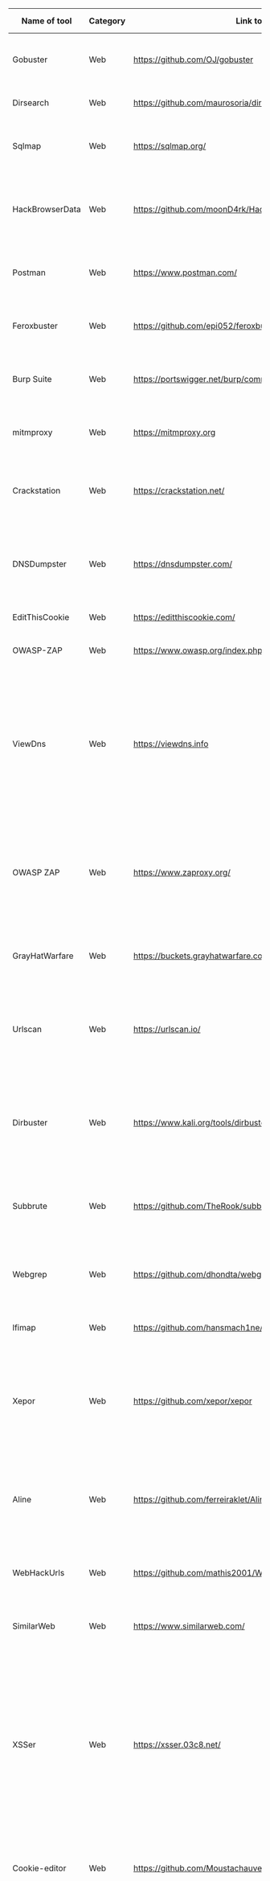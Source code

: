 | Name of tool    | Category | Link to the tool                                               | Short Discription                                                                                                                                                                                                                                                                                                                                              |
| --------------- | -------- | -------------------------------------------------------------- | -------------------------------------------------------------------------------------------------------------------------------------------------------------------------------------------------------------------------------------------------------------------------------------------------------------------------------------------------------------- |
| Gobuster        | Web      | https://github.com/OJ/gobuster                                 | Bruteforce tool for finding directories and files in webserver                                                                                                                                                                                                                                                                                                 |
| Dirsearch       | Web      | https://github.com/maurosoria/dirsearch                        | Tool for scanning a website path.                                                                                                                                                                                                                                                                                                                              |
| Sqlmap          | Web      | https://sqlmap.org/                                            | automates the process of detecting and exploiting SQL injection                                                                                                                                                                                                                                                                                                |
| HackBrowserData | Web      | https://github.com/moonD4rk/HackBrowserData                    | Tools that could help us decrypt data like password, bookmark, history from the browser.                                                                                                                                                                                                                                                                       |
| Postman         | Web      | https://www.postman.com/                                       | Tool for testing API calls and stubing the data to APIs to mock the calls                                                                                                                                                                                                                                                                                      |
| Feroxbuster     | Web      | https://github.com/epi052/feroxbuster                          | A simple, fast, recursive content discovery tool written in Rust                                                                                                                                                                                                                                                                                               |
| Burp Suite      | Web      | https://portswigger.net/burp/communitydownload                 | It is tool for performing security testing of web applications.                                                                                                                                                                                                                                                                                                |
| mitmproxy       | Web      | https://mitmproxy.org                                          | Mitmproxy is a free and open source interactive HTTPS proxy.                                                                                                                                                                                                                                                                                                   |
| Crackstation    | Web      | https://crackstation.net/                                      | CrackStation is a massive pre-computed lookup tables to crack password hashes.                                                                                                                                                                                                                                                                                 |
| DNSDumpster     | Web      | https://dnsdumpster.com/                                       | DNSdumpster is a FREE domain research tool that can discover hosts related to a domain.                                                                                                                                                                                                                                                                        |
| EditThisCookie  | Web      | https://editthiscookie.com/                                    | Cookie viewer and editor                                                                                                                                                                                                                                                                                                                                       |
| OWASP-ZAP       | Web      | https://www.owasp.org/index.php/OWASP_Zed_Attack_Proxy_Project | Owasp-zap tool is used to scan web application.                                                                                                                                                                                                                                                                                                                |
| ViewDns         | Web      | https://viewdns.info                                           | ViewDNS is used to search for Domain/IP address info and can reverse search about the IP address of the website. Many of the tools are included in it as: Reverse IP Lookup,IP Whois,etc                                                                                                                                                                       |
| OWASP ZAP       | Web      | https://www.zaproxy.org/                                       | OWASP Zed Attact Proxy (ZAP) used for spidering website/passive scanning of website. It contain scanner,proxy and many other features.                                                                                                                                                                                                                         |
| GrayHatWarfare  | Web      | https://buckets.grayhatwarfare.com/                            | Website used to look for publicly exposed s3 buckets of AWS servers                                                                                                                                                                                                                                                                                            |
| Urlscan         | Web      | https://urlscan.io/                                            | urlscan.io is a free service to scan and analyse websites. It record the activity that this page navigation creates.                                                                                                                                                                                                                                           |
| Dirbuster       | Web      | https://www.kali.org/tools/dirbuster/                          | DirBuster is a multi threaded java application designed to brute force directories and files names on web/application servers.                                                                                                                                                                                                                                 |
| Subbrute        | Web      | https://github.com/TheRook/subbrute                            | A DNS meta-query spider that enumerates DNS records, and subdomains.                                                                                                                                                                                                                                                                                           |
| Webgrep         | Web      | https://github.com/dhondta/webgrep                             | grep for Web pages, with JS deobfuscation, CSS unminifying and OCR on images.                                                                                                                                                                                                                                                                                  |
| lfimap          | Web      | https://github.com/hansmach1ne/lfimap                          | Local file inclusion discovery and exploitation tool                                                                                                                                                                                                                                                                                                           |
| Xepor           | Web      | https://github.com/xepor/xepor                                 | Xepor, a web routing framework for reverse engineers and security researchers, brings the best of mitmproxy & Flask                                                                                                                                                                                                                                            |
| Aline           | Web      | https://github.com/ferreiraklet/Aline                          | A tool that simply downloads files of a certain type, located on a certain domain and indexed by Google.                                                                                                                                                                                                                                                       |
| WebHackUrls     | Web      | https://github.com/mathis2001/WebHackUrls                      | A tool for URl recon with filter by keyword and saving results to file.                                                                                                                                                                                                                                                                                        |
| SimilarWeb      | Web      | https://www.similarweb.com/                                    | A tool that provides detailed website traffic analysis                                                                                                                                                                                                                                                                                                         |
| XSSer           | Web      | https://xsser.03c8.net/                                        | Cross Site "Scripter" (aka XSSer) is an automatic -framework- to detect, exploit and report XSS vulnerabilities in web-based applications. It provides several options to try to bypass certain filters and various special techniques for code injection.                                                                                                     |
| Cookie-editor   | Web      | https://github.com/Moustachauve/cookie-editor                  | Browser extension to create, edit and delete cookies for the current tab.                                                                                                                                                                                                                                                                                      |
| Chrome DevTools | Web      | https://developer.chrome.com/docs/devtools/                    | Chrome provides a set of tools for web developers. These tools are built into Google Chrome. It has the functionality to view and change the DOM and a Page’s Style. With Chrome DevTools, you will be able to view messages, run & debug JavaScript in the Console, edit the pages on-the-fly, diagnose the problem quickly, and optimize the website speed . |
| Nessus          | Web      | https://www.tenable.com/downloads/nessus?loginAttempted=true   | An all in one tool that has various featured like network scan , website scan , api scan , etc                                                                                                                                                                                                                                                                 |
| Wappalyzer      | Web      | https://github.com/wappalyzer/wappalyzer                       | Browser extension which identifies technologies on websites                                                                                                                                                                                                                                                                                                    |
| Raccoon      | Web      | https://github.com/evyatarmeged/Raccoon       | A high-performance offensive security tool for reconnaissance and vulnerability scanning |

| Brandmark      | Web      | https://app.brandmark.io/v3/       | A website to create your brand logo in minutes. |

| Cloudconvert      | Web      | https://cloudconvert.com/     | CloudConvert is an online file converter. supports nearly all audio, video, document, ebook, archive, image, spreadsheet, and presentation formats.|

| Keybr      | Web      | https://www.keybr.com/   | A website to improve your typing skill.  |



<br>

| Name of tool     | Category | Link to the tool                              | Short Description                                                                                                              |
| ---------------- | -------- | --------------------------------------------- | ------------------------------------------------------------------------------------------------------------------------------ |
| Oh My Zsh        | Misc     | https://github.com/ohmyzsh/ohmyzsh            | Framework for zsh terminal customization.                                                                                      |
| CyberChef        | Misc     | https://gchq.github.io/CyberChef/             | Browser tool for quickly testing various encoding/encryption operations on a given input, such as base64, XOR, hexdumping, ... |
| Hash-Identify    | Misc     | https://github.com/blackploit/hash-identifier | Software to identify the different types of hashes used to encrypt data and especially passwords.                              |
| dCode            | Misc     | https://www.dcode.fr/tools-list               | A online tool for identifying and decoding various ciphers                                                                     |
| ShadowcryptTools | Misc     | https://shadowcrypt.net/tools/                | A collection of 24 online tools for OSINT, network scanning, MD5 encryption and many others                                    |
| Android-SDK      | android  | https://developer.android.com/studio          | A tool for development of android app using android-sdk,emulator                                                               |
| Hash Analyzer    | Misc     | https://www.tunnelsup.com/hash-analyzer/      | A website that helps to identify hash types.                                                                                   |
| Audacity         | Misc     | https://www.audacityteam.org/download/        | An audio editor that can be used for waveform and spectrum steganography.                                                      |
| prezto           | Misc     | https://github.com/sorin-ionescu/prezto       | Prezto is the configuration framework for Zsh                                                                                  |
| instances        | Misc     | https://instances.vantage.sh/                 | Tool to compare EC2 metrics and pricing on AWS                                                                                 |
| Malzilla      | Misc      | https://malzilla.sourceforge.net/     | Malware hunting tool. It shows you the full source of webpages and all the HTTP headers |

<br>

| Name of tool       | Category | Link to the tool                               | Short Description                                                                                                                                                                        |
| ------------------ | -------- | ---------------------------------------------- | ---------------------------------------------------------------------------------------------------------------------------------------------------------------------------------------- |
| ReconDog           | OSINT    | https://github.com/s0md3v/ReconDog             | An OSINT tool which uses api to collect all data , no direct contact with user is made.                                                                                                  |
| Spiderfoot         | OSINT    | https://www.spiderfoot.net/                    | Spiderfoot is automating the process of gathering intelligence about a given target, which may be an IP address.                                                                         |
| Holehe             | OSINT    | https://github.com/megadose/holehe             | Holehe checks if an email is attached to an account on sites like twitter, instagram, imgur and more than 120 others                                                                     |
| Epieos             | OSINT    | https://epieos.com/                            | Retrieve information linked to an email address, without notifying its user                                                                                                              |
| Spiderfoot         | OSINT    | https://www.spiderfoot.net/                    | Spiderfoot is automating the process of gathering intelligence about a given target, which may be an IP address.                                                                         |
| Geogramint         | OSINT    | https://github.com/Alb-310/Geogramint          | An OSINT Geolocalization tool for Telegram that find nearby users and groups                                                                                                             |
| geocreepy          | OSINT    | http://geocreepy.com                           | A Geolocation OSINT Tool. Offers geolocation information gathering through social networking platforms.                                                                                  |
| ViewDns            | OSINT    | https://viewdns.info                           | ViewDNS is used to search for Domain/IP address info and can reverse search about the IP address of the website. Many of the tools are included in it as: Reverse IP Lookup,IP Whois,etc |
| Sherlock           | OSINT    | https://github.com/sherlock-project/sherlock   | Hunt down social media accounts by username across social networks                                                                                                                       |
| Hunter.io          | OSINT    | https://hunter.io/                             | Hunter lets you find professional email addresses in seconds and connect with the people that matter for your business.                                                                  |
| InstantUsername    | OSINT    | https://instantusername.com/#/                 | Tool to search for a given username in all social media                                                                                                                                  |
| Twint              | OSINT    | https://github.com/twintproject/twint          | A Python Tool to scrape twitter data without API limitations                                                                                                                             |
| KnockKnock         | OSINT    | https://github.com/harleo/knockknock           | A script written in #go that queries the ViewDNSInfo API (free, 500 results limit) and gets a list of domains related to target domain                                                   |
| WEBOSINT           | OSINT    | https://github.com/C3n7ral051nt4g3ncy/webosint | Simple #python tool for step-by-step collection of domain information using HackerTarget and whoisxmlapi APIs.                                                                           |
| OSINT Search Tools | OSINT    | https://osint.hopain.cyou/index.html           | Several hundred links for quick search in Social Media, Communties, Maps, Documents Search Engines                                                                                       |
| SnapScraper        | OSINT    | https://rhematt.github.io/Snap-Scraper/        | SnapScraper is an open source intelligence tool which enables users to download media uploaded to Snapchat’s Snap Map using a set of latitude and longitiude co-ordinates.               |
| GitHound           | OSINT    | https://github.com/tillson/git-hound           | A useful tool to extract sensitive information leaked on github, can be used for bug bounty hunting.                                                                                     |
| Sublist3r          | OSINT    | https://github.com/aboul3la/Sublist3r          | Sublist3r is a python tool designed to enumerate subdomains of websites using OSINT                                                                                                      |
| Maltego            | OSINT    | https://github.com/M0m0SMS-OSINT/Maltego       | Maltego is a Java application that simplify and expedite your investigations.Thanks to its fantastic access to databases and visualization tools.                                        |
| DeHashed           | OSINT    | https://www.dehashed.com/                      | DeHashed is a hacked database search engine to help secure accounts and provide insight on database breaches and account leaks                                                           |
| octosuite          | OSINT    | https://github.com/bellingcat/octosuite        | Advanced Github OSINT Framework                                                                                                                                                          |
| Watools            | OSINT    | https://Watools.io                             | download whatsapp profile picture                                                                                                                                                        |
| WAGSCRAPER         | OSINT    | https://github.com/riz4d/WaGpScraper           | A Python Oriented tool to Scrap WhatsApp Group Link using Google Dork it Scraps Whatsapp Group Links From Google Results And Gives Working Links.                                        |

<br>



| Name of tool | Category  | Link to the tool                      | Short Description                                                                               |
| ------------ | --------- | ------------------------------------- | ----------------------------------------------------------------------------------------------- |
| Exiftool     | Forensics | https://github.com/exiftool           | Tool for looking into meta data and other useful information related to a particular image file |
| Binwalk      | Forensics | https://github.com/ReFirmLabs/binwalk | Tool for searching a given binary image for embedded files and executable code.                 |
| Forensically | Forensics  | https://29a.ch/photo-forensics/#forensic-magnifier | Forensically is a set of free tools for digital image forensics.                  |
| Aperisolve | Forensics | https://www.aperisolve.com/ | Its offerings, which span the gamut of image analysis, include Steghide, Binwalk, Exiftool, and many others. |
| DTMF decoder | Forensics | https://unframework.github.io/dtmf-detect/ | Tool to solve DTMF audio based forensics |
| Dislocker |  Forensics | http://www.hsc.fr/ressources/outils/dislocker/ | Tool for reading Bitlocker encrypted partitions. |
| Firmware-mod-kit | Forensics | https://code.google.com/p/firmware-mod-kit/ | Tools for firmware packing/unpacking. |
| StegOnline | Forensics | https://stegonline.georgeom.net/ | [Steganography](https://en.wikipedia.org/wiki/Steganography) tool for extracting embedded data from images. A web-based, accessible and open-source port of StegSolve. |
| Sherloq | Forensics | https://github.com/GuidoBartoli/sherloq | An open-source digital image forensic toolset |
| Lookyloo | Forensics | https://lookyloo.circl.lu/ | Webapp allowing to scrape a website and then displays a tree of domains calling each other |   
| pngtools | Forensics | https://github.com/mikalstill/pngtools | An open-source tool to dissect pngs. |
| Creddump | Forensics | https://github.com/moyix/creddump | Dump windows credentials |
| Network Miner | Forensics | http://www.netresec.com/?page=NetworkMiner | Network Forensic Analysis Tool. NetworkMiner can be used as a passive network sniffer/packet capturing tool in order to detect operating systems, sessions, hostnames, open ports etc. without putting any traffic on the network |
| fcrackzip | Forensics | https://github.com/hyc/fcrackzip | Brute-force guesses a zip password (for passwords <7 characters or so) |


<br>

| Name of tool | Category | Link to the tool                                            | Short Description                                                                                     |
| ------------ | -------- | ----------------------------------------------------------- | ----------------------------------------------------------------------------------------------------- |
| one_gadget   | pwn      | https://github.com/david942j/one_gadget                     | Tool for finding ROP-tools in libc6.so.6                                                              |
| pwntools     | pwn      | https://github.com/Gallopsled/pwntools                      | Library to develop exploits in Python                                                                 |
| metasploit   | pwn      | https://www.metasploit.com/                                 | Very powerful penetration testing framework                                                           |
| Nmap         | pwn      | https://nmap.org/                                           | utility for network discovery and security auditing.                                                  |
| Wireshark    | pwn      | https://wireshark.org/                                      | Network protocol analyzer tool                                                                        |
| RustScan     | pwn      | https://github.com/RustScan/RustScan                        | The fast port scanner.                                                                                |
| Linpeas      | pwn      | https://github.com/carlospolop/PEASS-ng/tree/master/linPEAS | Shows the ways to escalate privileges on Linux                                                        |
| Crackmapexec | pwn      | https://github.com/Porchetta-Industries/CrackMapExec        | post-exploitation tool that helps automate assessing the security of large Active Directory networks. |

<br>

| Name of tool  | Category | Link to the tool                            | Short Description                                                                                                     |
| ------------- | -------- | ------------------------------------------- | --------------------------------------------------------------------------------------------------------------------- |
| RsaCtfTool    | Crypto   | https://github.com/RsaCtfTool/RsaCtfTool    | RSA multi attacks tool : uncipher data from weak public key.                                                          |
| CTF-CryptTool | Crypto   | https://github.com/karma9874/CTF-CryptoTool | Works for the cipher which does not have a key.                                                                       |
| Hash-Extender | Crypto   | https://github.com/iagox86/hash_extender    | Tool for performing hash length extension attacks                                                                     |
| Featherduster | Crypto   | https://github.com/nccgroup/featherduster   | An automated, modular cryptanalysis tool.                                                                             |
| Hashkill      | Crypto   | https://github.com/gat3way/hashkill         | hashkill password recovery tool                                                                                       |
| Yafu          | Crypto   | http://sourceforge.net/projects/yafu/       | Automated integer factorization.                                                                                      |
| Factordb      | Crypto   | http://factordb.com/                        | Automated Integer Factorization.                                                                                      |
| Cointracking  | Crypto   | [https://cryptomaniaks.com/]                | Allows you to import all of your historical transaction data manually or via API.                                     |
| Ciphers       | Crypto   | [https://rumkin.com/tools/cipher/]          | A collection of different ciphers tools to encrypt/decrypt messages.                                                  |
| StegoCracker  | Crypto   | https://github.com/W1LDN16H7/StegoCracker   | Stego is an open-source and free steganography tool that lets you hide your secret message in an image or audio file. |
| PkCrack       | Crypto   | https://github.com/keyunluo/pkcrack         | A tool for breaking PkZip-encryption.                                                                                 |
| XORTool       | Crypto   | https://github.com/hellman/xortool          | A tool to analyze multi-byte xor cipher.                                                                              |
|Patator   | Crypto |https://github.com/lanjelot/patator | Patator is a multi-purpose brute-forcer, with a modular design.|

<br>


| Name of tool     | Category            | Link to the tool                            | Short Description                                                                                                                              |
|--------------    |-----------          |-----------------------------------------    |---------------------------------------------------------------------------------                                                               |
| Z3 Solver        | Reverse Engineering | https://github.com/Z3Prover/z3              | SAT Solver for automating finding value with multiple constraint checks                                                                        |
| cutter           | Reverse Engineering | https://github.com/rizinorg/cutter          | Reverse Engineering platform (disassembler)                                                                                                    |
| IDA              | Reverse Engineering | https://hex-rays.com/ida-pro/               | Tool for disassembling a binary file and also a versatile debugger                                                                             |
| gdb              | Reverse Engineering | https://www.sourceware.org/gdb/             | Tool that lets you step through the assembly code as it runs, and examine the contents of registers and memory.                                |
| Ghidra           | Reverse Engineering | https://github.com/NationalSecurityAgency/ghidra | It is a reverse engineering framework made by the NSA      |
| Java Decompilers           | Reverse Engineering | http://www.javadecompilers.com/ | An online decompiler for Java and Android APKs      |
| ScyllaHide           | Reverse Engineering | https://github.com/x64dbg/ScyllaHide | ScyllaHide is an advanced open-source x64/x86 user mode Anti-Anti-Debug library. It hooks various functions to hide debugging.     |
| WinHex | Reverse Engineering | https://x-ways.net/winhex/ | WinHex is an advanced tool for everyday and emergency use: inspect and edit all kinds of files, recover deleted files or lost data from hard drives with corrupt file systems or from digital camera cards. |
| Androguard | Reverse Engineering | https://github.com/androguard/androguard | It is a reverse engineering for Android applications. |
| ImHex | Reverse Engineering | https://github.com/WerWolv/ImHex | A Hex Editor for Reverse Engineers, And Programmers. Support useful features for Hex editing. |
| BinUtils | Reverse Engineering | http://www.gnu.org/software/binutils/binutils.html | The GNU Binary Utilities, or Binutils, are a set of programming tools for creating and managing binary programs, object files, libraries, profile data, and assembly source code. |
| Binary Ninja | Reverse Engineering | https://binary.ninja/ | It has the ability to deconstruct binary files and show the results in linear or graph representations. It automatically analyses the code in-depth, producing data that aids in binary analysis. |
| Hashcat      | Reverse Engineering | https://hashcat.net/hashcat/                       | hashcat is the world's fastest and most advanced password recovery utility. hashcat currently supports CPUs, GPUs, and other hardware accelerators on Linux, Windows, and macOS.                            |
| Ciphey           | Reverse Engineering       | https://github.com/Ciphey/Ciphey            | Tool to automaticaaly decrypt encryptions without knowing the key or cipher, decode encoding and crack hashes.

